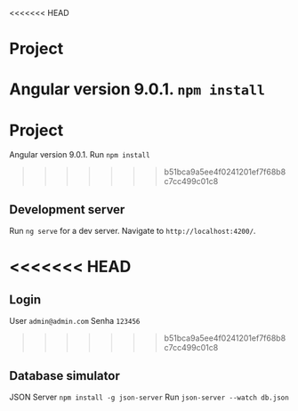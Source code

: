 <<<<<<< HEAD
# Project
Angular version 9.0.1.
`npm install`
=======
# Project 
Angular version 9.0.1.
Run `npm install`
>>>>>>> b51bca9a5ee4f0241201ef7f68b8c7cc499c01c8

## Development server 
Run `ng serve` for a dev server. Navigate to `http://localhost:4200/`.

<<<<<<< HEAD
=======
## Login
User `admin@admin.com`
Senha `123456`

>>>>>>> b51bca9a5ee4f0241201ef7f68b8c7cc499c01c8
## Database simulator
JSON Server 
`npm install -g json-server`
Run `json-server --watch db.json`
